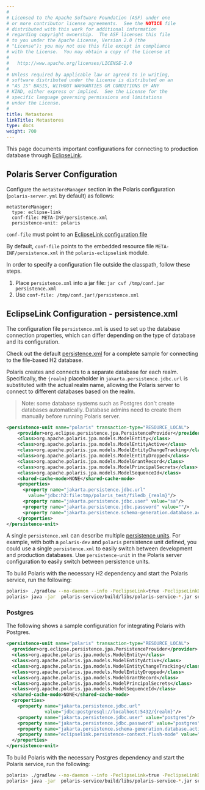 ```yaml
---
#
# Licensed to the Apache Software Foundation (ASF) under one
# or more contributor license agreements.  See the NOTICE file
# distributed with this work for additional information
# regarding copyright ownership.  The ASF licenses this file
# to you under the Apache License, Version 2.0 (the
# "License"); you may not use this file except in compliance
# with the License.  You may obtain a copy of the License at
#
#   http://www.apache.org/licenses/LICENSE-2.0
#
# Unless required by applicable law or agreed to in writing,
# software distributed under the License is distributed on an
# "AS IS" BASIS, WITHOUT WARRANTIES OR CONDITIONS OF ANY
# KIND, either express or implied.  See the License for the
# specific language governing permissions and limitations
# under the License.
#
title: Metastores
linkTitle: Metastores
type: docs
weight: 700
---
```


This page documents important configurations for connecting to production database through [EclipseLink](https://eclipse.dev/eclipselink/).

## Polaris Server Configuration
Configure the `metaStoreManager` section in the Polaris configuration (`polaris-server.yml` by default) as follows:
```
metaStoreManager:
  type: eclipse-link
  conf-file: META-INF/persistence.xml
  persistence-unit: polaris
```

`conf-file` must point to an [EclipseLink configuration file](https://eclipse.dev/eclipselink/documentation/2.5/solutions/testingjpa002.htm)

By default, `conf-file` points to the embedded resource file `META-INF/persistence.xml` in the `polaris-eclipselink` module.

In order to specify a configuration file outside the classpath, follow these steps.
1) Place `persistence.xml` into a jar file: `jar cvf /tmp/conf.jar persistence.xml`
2) Use `conf-file: /tmp/conf.jar!/persistence.xml`

## EclipseLink Configuration - persistence.xml
The configuration file `persistence.xml` is used to set up the database connection properties, which can differ depending on the type of database and its configuration.

Check out the default [persistence.xml](https://github.com/apache/polaris/blob/main/extension/persistence/eclipselink/src/main/resources/META-INF/persistence.xml) for a complete sample for connecting to the file-based H2 database. 

Polaris creates and connects to a separate database for each realm. Specifically, the `{realm}` placeholder in `jakarta.persistence.jdbc.url` is substituted with the actual realm name, allowing the Polaris server to connect to different databases based on the realm.

> Note: some database systems such as Postgres don't create databases automatically. Database admins need to create them manually before running Polaris server.
```xml
<persistence-unit name="polaris" transaction-type="RESOURCE_LOCAL">
    <provider>org.eclipse.persistence.jpa.PersistenceProvider</provider>
    <class>org.apache.polaris.jpa.models.ModelEntity</class>
    <class>org.apache.polaris.jpa.models.ModelEntityActive</class>
    <class>org.apache.polaris.jpa.models.ModelEntityChangeTracking</class>
    <class>org.apache.polaris.jpa.models.ModelEntityDropped</class>
    <class>org.apache.polaris.jpa.models.ModelGrantRecord</class>
    <class>org.apache.polaris.jpa.models.ModelPrincipalSecrets</class>
    <class>org.apache.polaris.jpa.models.ModelSequenceId</class>
    <shared-cache-mode>NONE</shared-cache-mode>
    <properties>
      <property name="jakarta.persistence.jdbc.url"
        value="jdbc:h2:file:tmp/polaris_test/filedb_{realm}"/>
      <property name="jakarta.persistence.jdbc.user" value="sa"/>
      <property name="jakarta.persistence.jdbc.password" value=""/>
      <property name="jakarta.persistence.schema-generation.database.action" value="create"/>
    </properties>
</persistence-unit>
```

A single `persistence.xml` can describe multiple [persistence units](https://eclipse.dev/eclipselink/documentation/2.6/concepts/app_dev001.htm). For example, with both a `polaris-dev` and `polaris` persistence unit defined, you could use a single `persistence.xml` to easily switch between development and production databases. Use `persistence-unit` in the Polaris server configuration to easily switch between persistence units.

To build Polaris with the necessary H2 dependency and start the Polaris service, run the following:
```bash
polaris> ./gradlew --no-daemon --info -PeclipseLink=true -PeclipseLinkDeps=com.h2database:h2:2.3.232 clean shadowJar
polaris> java -jar  polaris-service/build/libs/polaris-service-*.jar server ./polaris-server.yml
```

### Postgres

The following shows a sample configuration for integrating Polaris with Postgres.

```xml
<persistence-unit name="polaris" transaction-type="RESOURCE_LOCAL">
  <provider>org.eclipse.persistence.jpa.PersistenceProvider</provider>
  <class>org.apache.polaris.jpa.models.ModelEntity</class>
  <class>org.apache.polaris.jpa.models.ModelEntityActive</class>
  <class>org.apache.polaris.jpa.models.ModelEntityChangeTracking</class>
  <class>org.apache.polaris.jpa.models.ModelEntityDropped</class>
  <class>org.apache.polaris.jpa.models.ModelGrantRecord</class>
  <class>org.apache.polaris.jpa.models.ModelPrincipalSecrets</class>
  <class>org.apache.polaris.jpa.models.ModelSequenceId</class>
  <shared-cache-mode>NONE</shared-cache-mode>
  <properties>
    <property name="jakarta.persistence.jdbc.url"
              value="jdbc:postgresql://localhost:5432/{realm}"/>
    <property name="jakarta.persistence.jdbc.user" value="postgres"/>
    <property name="jakarta.persistence.jdbc.password" value="postgres"/>
    <property name="jakarta.persistence.schema-generation.database.action" value="create"/>
    <property name="eclipselink.persistence-context.flush-mode" value="auto"/>
  </properties>
</persistence-unit>
```

To build Polaris with the necessary Postgres dependency and start the Polaris service, run the following:
```bash
polaris> ./gradlew --no-daemon --info -PeclipseLink=true -PeclipseLinkDeps=org.postgresql:postgresql:42.7.4 clean shadowJar
polaris> java -jar  polaris-service/build/libs/polaris-service-*.jar server ./polaris-server.yml
```